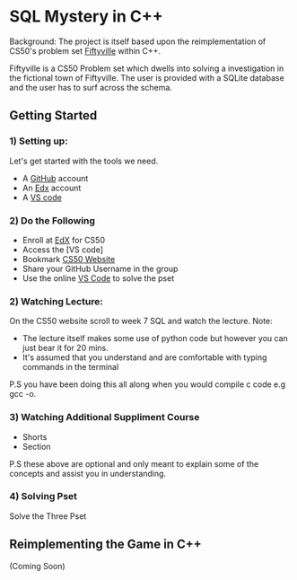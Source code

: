 # SQL Mystery in C++

 Background: The project is itself based upon the reimplementation of CS50's problem set  [Fiftyville](https://cs50.harvard.edu/x/2024/psets/7/fiftyville/) within C++.
 
 Fiftyville is a CS50 Problem set which dwells into solving a investigation in the fictional town of Fiftyville. The user is provided with a SQLite database and the user has to surf across the schema.
 
##  Getting Started
###  1) Setting up:
Let's get started with the tools we need.

- A [GitHub](https://github.com/) account
- An [Edx](https://edx.org) account
- A [VS code](cs50.dev)

###  2) Do the Following
- Enroll at [EdX](https://www.edx.org/learn/computer-science/harvard-university-cs50-s-introduction-to-computer-science?webview=false&campaign=CS50%27s+Introduction+to+Computer+Science&source=edx&product_category=course&placement_url=https%3A%2F%2Fwww.edx.org%2Fcs50) for CS50
- Access the [VS code]
- Bookmark [CS50 Website](https://cs50.harvard.edu/x/2024/)
- Share your GitHub Username in the group
- Use the online [VS Code](cs50.dev) to solve the pset

### 2) Watching Lecture:
On the CS50 website scroll to week 7 SQL and watch the lecture.
Note: 
- The lecture itself makes some use of python code but however you can just bear it for 20 mins.
- It's assumed that you understand and are comfortable with typing commands in the terminal

P.S you have been doing this all along when you would compile c code e.g gcc -o.

### 3) Watching Additional Suppliment Course
- Shorts
- Section

P.S these above are optional and only meant to explain some of the concepts and assist you in understanding.

### 4) Solving Pset
Solve the Three Pset

## Reimplementing the Game in C++
(Coming Soon)




 
